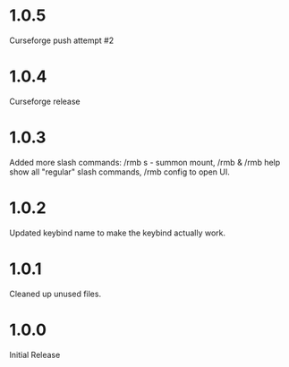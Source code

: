 # 1.0.5
Curseforge push attempt #2

# 1.0.4
Curseforge release

# 1.0.3
Added more slash commands: /rmb s - summon mount, /rmb & /rmb help show all "regular" slash commands, /rmb config to open UI.

# 1.0.2
Updated keybind name to make the keybind actually work.

# 1.0.1
Cleaned up unused files.

# 1.0.0
Initial Release